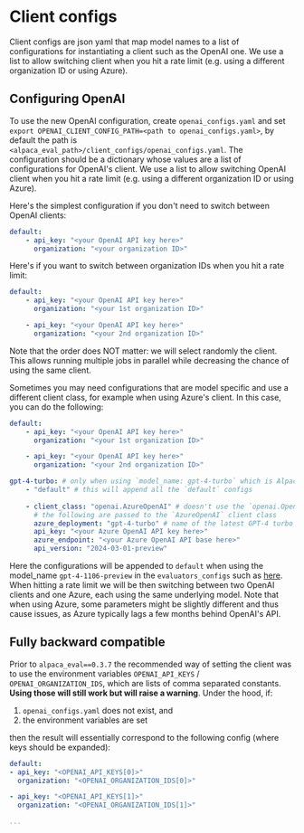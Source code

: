 # Client configs

Client configs are json yaml that map model names to a list of configurations for instantiating a client such as the OpenAI one. 
We use a list to allow switching client when you hit a rate limit (e.g. using a different organization ID or using Azure). 

## Configuring OpenAI

To use the new OpenAI configuration, create `openai_configs.yaml` and set `export OPENAI_CLIENT_CONFIG_PATH=<path to openai_configs.yaml>`, by default the path is `<alpaca_eval_path>/client_configs/openai_configs.yaml`. The configuration should be a dictionary whose values are a list of configurations for OpenAI's client. We use a list to allow switching OpenAI client when you hit a rate limit (e.g. using a different organization ID or using Azure).

Here's the simplest configuration if you don't need to switch between OpenAI clients:

```yaml
default:
    - api_key: "<your OpenAI API key here>"
      organization: "<your organization ID>"
```


Here's if you want to switch between organization IDs when you hit a rate limit:

```yaml
default:
    - api_key: "<your OpenAI API key here>"
      organization: "<your 1st organization ID>"

    - api_key: "<your OpenAI API key here>"
      organization: "<your 2nd organization ID>"
```

Note that the order does NOT matter: we will select randomly the client. This allows running multiple jobs in parallel while decreasing the chance of using the same client.  

Sometimes you may need configurations that are model specific and use a different client class, for example when using Azure's client. In this case, you can do the following:


```yaml
default:
    - api_key: "<your OpenAI API key here>"
      organization: "<your 1st organization ID>"

    - api_key: "<your OpenAI API key here>"
      organization: "<your 2nd organization ID>"

gpt-4-turbo: # only when using `model_name: gpt-4-turbo` which is AlpacaEval2's model name
    - "default" # this will append all the `default` configs
    
    - client_class: "openai.AzureOpenAI" # doesn't use the `openai.OpenAI` client class
      # the following are passed to the `AzureOpenAI` client class
      azure_deployment: "gpt-4-turbo" # name of the latest GPT-4 turbo on azure change as needed
      api_key: "<your Azure OpenAI API key here>"
      azure_endpoint: "<your Azure OpenAI API base here>"
      api_version: "2024-03-01-preview"
```


Here the configurations will be appended to `default` when using the model_name `gpt-4-1106-preview` in the `evaluators_configs` such as [here](https://github.com/tatsu-lab/alpaca_eval/blob/main/src/alpaca_eval/evaluators_configs/alpaca_eval_gpt4/configs.yaml#L6). When hitting a rate limit we will be then switching between two OpenAI clients and one Azure, each using the same underlying model. Note that when using Azure, some parameters might be slightly different and thus cause issues, as Azure typically lags a few months behind OpenAI's API. 

## Fully backward compatible

Prior to `alpaca_eval==0.3.7` the recommended way of setting the client was to use the environment variables `OPENAI_API_KEYS` / `OPENAI_ORGANIZATION_IDS`, which are lists of comma separated constants. **Using those will still work but will raise a warning**. Under the hood, if:
1. `openai_configs.yaml` does not exist, and
2. the environment variables are set

then the result will essentially correspond to the following config (where keys should be expanded):

```yaml
default:
- api_key: "<OPENAI_API_KEYS[0]>"
  organization: "<OPENAI_ORGANIZATION_IDS[0]>"

- api_key: "<OPENAI_API_KEYS[1]>"
  organization: "<OPENAI_ORGANIZATION_IDS[1]>"

...
```

